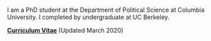 I am a PhD student at the Department of Political Science at Columbia University. I completed by undergraduate at UC Berkeley.

__[Curriculum Vitae](/pdf/cv_2020.pdf")__ (Updated March 2020)
